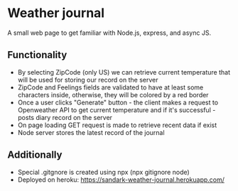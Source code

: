# Weather journal

A small web page to get familiar with Node.js, express, and async JS.

## Functionality
* By selecting ZipCode (only US) we can retrieve current temperature that will be used for storing our record on the server
* ZipCode and Feelings fields are validated to have at least some characters inside, otherwise, they will be colored by a red border
* Once a user clicks "Generate" button - the client makes a request to Openweather API to get current temperature and if it's successful - posts diary record on the server
* On page loading GET request is made to retrieve recent data if exist
* Node server stores the latest record of the journal

## Additionally
* Special .gitgnore is created using npx (npx gitignore node)
* Deployed on heroku: https://sandark-weather-journal.herokuapp.com/
